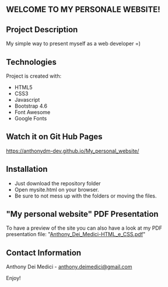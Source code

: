 ## WELCOME TO MY PERSONALE WEBSITE!

## Project Description
My simple way to present myself as a web developer =)

## Technologies
Project is created with:
* HTML5
* CSS3
* Javascript
* Bootstrap 4.6
* Font Awesome
* Google Fonts

## Watch it on Git Hub Pages
https://anthonydm-dev.github.io/My_personal_website/

## Installation
* Just download the repository folder
* Open mysite.html on your browser.
* Be sure to not mess up with the folders or moving the files.

## "My personal website" PDF Presentation
To have a preview of the site you can also have a look at my PDF
presentation file: "[Anthony_Dei_Medici-HTML_e_CSS.pdf](https://github.com/AnthonyDM-Dev/My_personal_website/blob/main/Anthony_Dei_Medici-HTML_e_CSS.pdf)"

## Contact Information
Anthony Dei Medici - anthony.deimedici@gmail.com

Enjoy!
